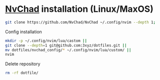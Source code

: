 # [NvChad](https://nvchad.com/docs/quickstart/install) installation (Linux/MaxOS)

```sh
git clone https://github.com/NvChad/NvChad ~/.config/nvim --depth 1;
```

Config installation
```sh
mkdir -p ~/.config/nvim/lua/castom ||
git clone --depth=1 git@github.com:3xyz/dotfiles.git ||
mv dotfiles/nvchad_config/* ~/.config/nvim/lua/custom/ ||
nvim
```
Delete repository
```sh
rm -rf dotfile/
```
